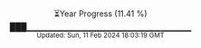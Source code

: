<p align="center">
⏳Year Progress (11.41 %)<br>
███▁▁▁▁▁▁▁▁▁▁▁▁▁▁▁▁▁▁▁▁▁▁▁▁▁▁▁ <br>
<sub>Updated: Sun, 11 Feb 2024 18:03:19 GMT</sub>
</p>

